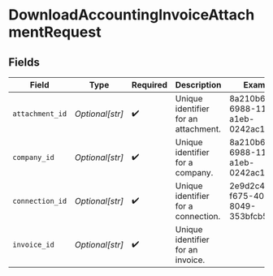 # DownloadAccountingInvoiceAttachmentRequest


## Fields

| Field                                | Type                                 | Required                             | Description                          | Example                              |
| ------------------------------------ | ------------------------------------ | ------------------------------------ | ------------------------------------ | ------------------------------------ |
| `attachment_id`                      | *Optional[str]*                      | :heavy_check_mark:                   | Unique identifier for an attachment. | 8a210b68-6988-11ed-a1eb-0242ac120002 |
| `company_id`                         | *Optional[str]*                      | :heavy_check_mark:                   | Unique identifier for a company.     | 8a210b68-6988-11ed-a1eb-0242ac120002 |
| `connection_id`                      | *Optional[str]*                      | :heavy_check_mark:                   | Unique identifier for a connection.  | 2e9d2c44-f675-40ba-8049-353bfcb5e171 |
| `invoice_id`                         | *Optional[str]*                      | :heavy_check_mark:                   | Unique identifier for an invoice.    |                                      |